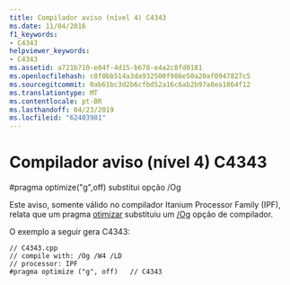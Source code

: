 ```yaml
---
title: Compilador aviso (nível 4) C4343
ms.date: 11/04/2016
f1_keywords:
- C4343
helpviewer_keywords:
- C4343
ms.assetid: a721b710-e04f-4d15-b678-e4a2c8fd0181
ms.openlocfilehash: c8f0bb514a3da932500f986e50a20af0947827c5
ms.sourcegitcommit: 0ab61bc3d2b6cfbd52a16c6ab2b97a8ea1864f12
ms.translationtype: MT
ms.contentlocale: pt-BR
ms.lasthandoff: 04/23/2019
ms.locfileid: "62403981"
---
```

# <a name="compiler-warning-level-4-c4343"></a>Compilador aviso (nível 4) C4343

\#pragma optimize("g",off) substitui opção /Og

Este aviso, somente válido no compilador Itanium Processor Family (IPF), relata que um pragma [otimizar](../../preprocessor/optimize.md) substituiu um [/Og](../../build/reference/og-global-optimizations.md) opção de compilador.

O exemplo a seguir gera C4343:

```
// C4343.cpp
// compile with: /Og /W4 /LD
// processor: IPF
#pragma optimize ("g", off)   // C4343
```